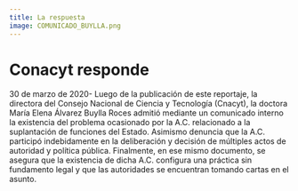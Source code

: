 ```yaml
---
title: La respuesta
image: COMUNICADO_BUYLLA.png
---
```


# Conacyt responde 

30 de marzo de 2020- Luego de la publicación de este reportaje, la directora del Consejo Nacional de Ciencia y Tecnología (Cnacyt), la doctora María Elena Álvarez Buylla Roces admitió mediante un comunicado interno la existencia del problema ocasionado por la A.C. relacionado a la suplantación de funciones del Estado. Asimismo denuncia que la A.C. participó indebidamente en la deliberación y decisión de múltiples actos de autoridad y política pública. Finalmente, en ese mismo documento, se asegura que la existencia de dicha A.C. configura una práctica sin fundamento legal y que las autoridades se encuentran tomando cartas en el asunto.
